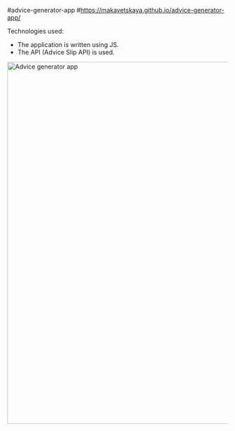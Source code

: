 

#advice-generator-app
#https://makavetskaya.github.io/advice-generator-app/

Technologies used:
- The application is written using JS.
- The API (Advice Slip API) is used.



<img width="826" alt="Advice generator app" src="https://user-images.githubusercontent.com/90634573/196711444-1fd469f9-380d-4ade-8873-2df0fd58d922.png">
